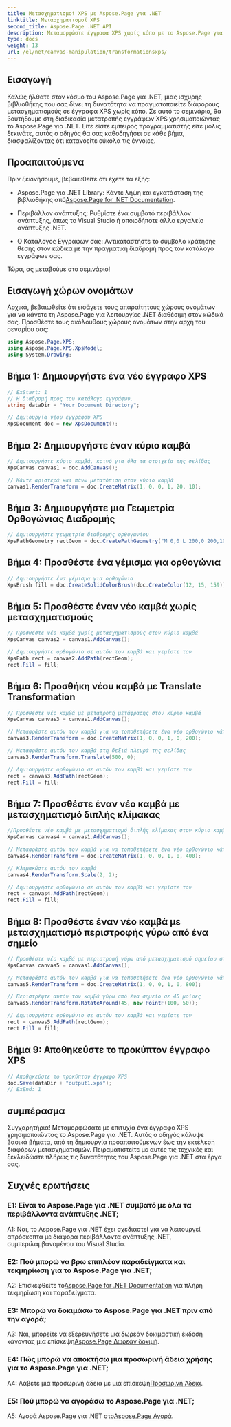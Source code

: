 ```yaml
---
title: Μετασχηματισμοί XPS με Aspose.Page για .NET
linktitle: Μετασχηματισμοί XPS
second_title: Aspose.Page .NET API
description: Μεταμορφώστε έγγραφα XPS χωρίς κόπο με το Aspose.Page για .NET. Ακολουθήστε τον βήμα προς βήμα οδηγό μας για απρόσκοπτες μεταμορφώσεις.
type: docs
weight: 13
url: /el/net/canvas-manipulation/transformationsxps/
---
```

## Εισαγωγή

Καλώς ήλθατε στον κόσμο του Aspose.Page για .NET, μιας ισχυρής βιβλιοθήκης που σας δίνει τη δυνατότητα να πραγματοποιείτε διάφορους μετασχηματισμούς σε έγγραφα XPS χωρίς κόπο. Σε αυτό το σεμινάριο, θα βουτήξουμε στη διαδικασία μετατροπής εγγράφων XPS χρησιμοποιώντας το Aspose.Page για .NET. Είτε είστε έμπειρος προγραμματιστής είτε μόλις ξεκινάτε, αυτός ο οδηγός θα σας καθοδηγήσει σε κάθε βήμα, διασφαλίζοντας ότι κατανοείτε εύκολα τις έννοιες.

## Προαπαιτούμενα

Πριν ξεκινήσουμε, βεβαιωθείτε ότι έχετε τα εξής:

-  Aspose.Page για .NET Library: Κάντε λήψη και εγκατάσταση της βιβλιοθήκης από[Aspose.Page for .NET Documentation](https://reference.aspose.com/page/net/).

- Περιβάλλον ανάπτυξης: Ρυθμίστε ένα συμβατό περιβάλλον ανάπτυξης, όπως το Visual Studio ή οποιοδήποτε άλλο εργαλείο ανάπτυξης .NET.

- Ο Κατάλογος Εγγράφων σας: Αντικαταστήστε το σύμβολο κράτησης θέσης στον κώδικα με την πραγματική διαδρομή προς τον κατάλογο εγγράφων σας.

Τώρα, ας μεταβούμε στο σεμινάριο!

## Εισαγωγή χώρων ονομάτων

Αρχικά, βεβαιωθείτε ότι εισάγετε τους απαραίτητους χώρους ονομάτων για να κάνετε τη Aspose.Page για λειτουργίες .NET διαθέσιμη στον κώδικά σας. Προσθέστε τους ακόλουθους χώρους ονομάτων στην αρχή του σεναρίου σας:

```csharp
using Aspose.Page.XPS;
using Aspose.Page.XPS.XpsModel;
using System.Drawing;
```

## Βήμα 1: Δημιουργήστε ένα νέο έγγραφο XPS

```csharp
// ExStart: 1
// Η διαδρομή προς τον κατάλογο εγγράφων.
string dataDir = "Your Document Directory";

// Δημιουργία νέου εγγράφου XPS
XpsDocument doc = new XpsDocument();
```

## Βήμα 2: Δημιουργήστε έναν κύριο καμβά

```csharp
// Δημιουργήστε κύριο καμβά, κοινό για όλα τα στοιχεία της σελίδας
XpsCanvas canvas1 = doc.AddCanvas();

// Κάντε αριστερά και πάνω μετατόπιση στον κύριο καμβά
canvas1.RenderTransform = doc.CreateMatrix(1, 0, 0, 1, 20, 10);
```

## Βήμα 3: Δημιουργήστε μια Γεωμετρία Ορθογώνιας Διαδρομής

```csharp
// Δημιουργήστε γεωμετρία διαδρομής ορθογωνίου
XpsPathGeometry rectGeom = doc.CreatePathGeometry("M 0,0 L 200,0 200,100 0,100 Z");
```

## Βήμα 4: Προσθέστε ένα γέμισμα για ορθογώνια

```csharp
// Δημιουργήστε ένα γέμισμα για ορθογώνια
XpsBrush fill = doc.CreateSolidColorBrush(doc.CreateColor(12, 15, 159));
```

## Βήμα 5: Προσθέστε έναν νέο καμβά χωρίς μετασχηματισμούς

```csharp
// Προσθέστε νέο καμβά χωρίς μετασχηματισμούς στον κύριο καμβά
XpsCanvas canvas2 = canvas1.AddCanvas();

// Δημιουργήστε ορθογώνιο σε αυτόν τον καμβά και γεμίστε τον
XpsPath rect = canvas2.AddPath(rectGeom);
rect.Fill = fill;
```

## Βήμα 6: Προσθήκη νέου καμβά με Translate Transformation

```csharp
// Προσθέστε νέο καμβά με μετατροπή μετάφρασης στον κύριο καμβά
XpsCanvas canvas3 = canvas1.AddCanvas();

// Μεταφράστε αυτόν τον καμβά για να τοποθετήσετε ένα νέο ορθογώνιο κάτω από το προηγούμενο ορθογώνιο
canvas3.RenderTransform = doc.CreateMatrix(1, 0, 0, 1, 0, 200);

// Μεταφράστε αυτόν τον καμβά στη δεξιά πλευρά της σελίδας
canvas3.RenderTransform.Translate(500, 0);

// Δημιουργήστε ορθογώνιο σε αυτόν τον καμβά και γεμίστε τον
rect = canvas3.AddPath(rectGeom);
rect.Fill = fill;
```

## Βήμα 7: Προσθέστε έναν νέο καμβά με μετασχηματισμό διπλής κλίμακας

```csharp
//Προσθέστε νέο καμβά με μετασχηματισμό διπλής κλίμακας στον κύριο καμβά
XpsCanvas canvas4 = canvas1.AddCanvas();

// Μεταφράστε αυτόν τον καμβά για να τοποθετήσετε ένα νέο ορθογώνιο κάτω από το προηγούμενο ορθογώνιο
canvas4.RenderTransform = doc.CreateMatrix(1, 0, 0, 1, 0, 400);

// Κλιμακώστε αυτόν τον καμβά
canvas4.RenderTransform.Scale(2, 2);

// Δημιουργήστε ορθογώνιο σε αυτόν τον καμβά και γεμίστε τον
rect = canvas4.AddPath(rectGeom);
rect.Fill = fill;
```

## Βήμα 8: Προσθέστε έναν νέο καμβά με μετασχηματισμό περιστροφής γύρω από ένα σημείο

```csharp
// Προσθέστε νέο καμβά με περιστροφή γύρω από μετασχηματισμό σημείου στον κύριο καμβά
XpsCanvas canvas5 = canvas1.AddCanvas();

// Μεταφράστε αυτόν τον καμβά για να τοποθετήσετε ένα νέο ορθογώνιο κάτω από το προηγούμενο ορθογώνιο
canvas5.RenderTransform = doc.CreateMatrix(1, 0, 0, 1, 0, 800);

// Περιστρέψτε αυτόν τον καμβά γύρω από ένα σημείο σε 45 μοίρες
canvas5.RenderTransform.RotateAround(45, new PointF(100, 50));

// Δημιουργήστε ορθογώνιο σε αυτόν τον καμβά και γεμίστε τον
rect = canvas5.AddPath(rectGeom);
rect.Fill = fill;
```

## Βήμα 9: Αποθηκεύστε το προκύπτον έγγραφο XPS

```csharp
// Αποθηκεύστε το προκύπτον έγγραφο XPS
doc.Save(dataDir + "output1.xps");
// ExEnd: 1
```

## συμπέρασμα

Συγχαρητήρια! Μεταμορφώσατε με επιτυχία ένα έγγραφο XPS χρησιμοποιώντας το Aspose.Page για .NET. Αυτός ο οδηγός κάλυψε βασικά βήματα, από τη δημιουργία προαπαιτούμενων έως την εκτέλεση διαφόρων μετασχηματισμών. Πειραματιστείτε με αυτές τις τεχνικές και ξεκλειδώστε πλήρως τις δυνατότητες του Aspose.Page για .NET στα έργα σας.

## Συχνές ερωτήσεις

### Ε1: Είναι το Aspose.Page για .NET συμβατό με όλα τα περιβάλλοντα ανάπτυξης .NET;

A1: Ναι, το Aspose.Page για .NET έχει σχεδιαστεί για να λειτουργεί απρόσκοπτα με διάφορα περιβάλλοντα ανάπτυξης .NET, συμπεριλαμβανομένου του Visual Studio.

### Ε2: Πού μπορώ να βρω επιπλέον παραδείγματα και τεκμηρίωση για το Aspose.Page για .NET;

 A2: Επισκεφθείτε το[Aspose.Page for .NET Documentation](https://reference.aspose.com/page/net/) για πλήρη τεκμηρίωση και παραδείγματα.

### Ε3: Μπορώ να δοκιμάσω το Aspose.Page για .NET πριν από την αγορά;

 A3: Ναι, μπορείτε να εξερευνήσετε μια δωρεάν δοκιμαστική έκδοση κάνοντας μια επίσκεψη[Aspose.Page Δωρεάν δοκιμή](https://releases.aspose.com/).

### Ε4: Πώς μπορώ να αποκτήσω μια προσωρινή άδεια χρήσης για το Aspose.Page για .NET;

 A4: Λάβετε μια προσωρινή άδεια με μια επίσκεψη[Προσωρινή Άδεια](https://purchase.aspose.com/temporary-license/).

### Ε5: Πού μπορώ να αγοράσω το Aspose.Page για .NET;

 A5: Αγορά Aspose.Page για .NET στο[Aspose.Page Αγορά](https://purchase.aspose.com/buy).